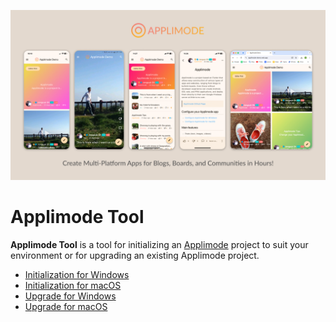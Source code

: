 <p align="center">
    <img src="https://github.com/mycalls/applimode-examples/blob/main/assets/am-campaign-head.png?raw=true">
</p>

# Applimode Tool
**Applimode Tool** is a tool for initializing an [Applimode](https://github.com/mycalls/applimode) project to suit your environment or for upgrading an existing Applimode project.

* [Initialization for Windows](https://github.com/mycalls/applimode/blob/main/docs/windows.md#configure-your-project)
* [Initialization for macOS](https://github.com/mycalls/applimode/blob/main/docs/macos.md#configure-your-project)
* [Upgrade for Windows](https://github.com/mycalls/applimode/blob/main/docs/windows.md#upgrade-your-project-with-the-new-applimode-version)
* [Upgrade for macOS](https://github.com/mycalls/applimode/blob/main/docs/macos.md#upgrade-your-project-with-the-new-applimode-version)
